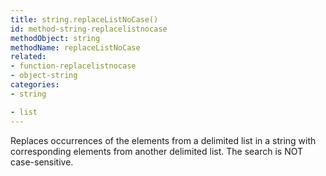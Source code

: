 ```yaml
---
title: string.replaceListNoCase()
id: method-string-replacelistnocase
methodObject: string
methodName: replaceListNoCase
related:
- function-replacelistnocase
- object-string
categories:
- string

- list
---
```


Replaces occurrences of the elements from a delimited list
in a string with corresponding elements from another delimited
list. The search is NOT case-sensitive.